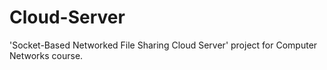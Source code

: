 # Cloud-Server
'Socket-Based Networked File Sharing Cloud Server' project for Computer Networks course.
